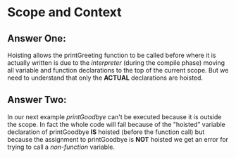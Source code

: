 # Scope and Context

## Answer One:
Hoisting allows the printGreeting function to be called before where it is actually written is due to the *interpreter* (during the compile phase) moving all variable and function declarations to the top of the current scope. But we need to understand that only the **ACTUAL** declarations are hoisted.

## Answer Two:
In our next example *printGoodbye* can't be executed because it is outside the scope. 
In fact the whole code will fail because of the "hoisted" variable declaration of printGoodbye **IS** hoisted (before the function call) but because the assignment to printGoodbye is **NOT** hoisted we get an error for trying to call a *non-function* variable.